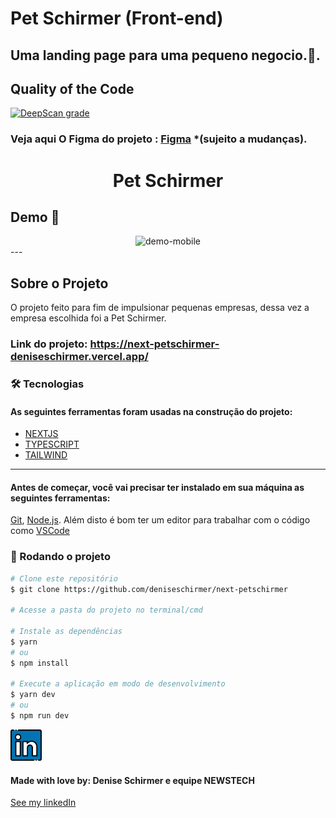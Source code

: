 # Pet Schirmer (Front-end)

## Uma landing page para uma pequeno negocio.💜.

## Quality of the Code

[![DeepScan grade](https://deepscan.io/api/teams/22709/projects/25974/branches/821490/badge/grade.svg)](https://deepscan.io/dashboard#view=project&tid=22709&pid=25974&bid=821490)

### Veja aqui O Figma do projeto : [Figma](<https://www.figma.com/file/76GTDEDuE63xelaOjRgSco/Pet-Schirmer-Site-(Denise)?node-id=835%3A2&mode=dev>) \*(sujeito a mudanças).

<h1 style="text-align: center; font-weight: bold;">Pet Schirmer</h1>

## Demo 📸

<div align="center">

   <img src="public/pet.mp4" alt="demo-mobile" height="425">

</div> 
 ---

## Sobre o Projeto

O projeto feito para fim de impulsionar pequenas empresas, dessa vez a empresa escolhida foi a Pet Schirmer.

### Link do projeto: https://next-petschirmer-deniseschirmer.vercel.app/

### 🛠 Tecnologias

#### As seguintes ferramentas foram usadas na construção do projeto:

- [NEXTJS](https://nextjs.org/docs)
- [TYPESCRIPT](https://www.typescriptlang.org/docs/)
- [TAILWIND](https://tailwindcss.com/)

---

#### Antes de começar, você vai precisar ter instalado em sua máquina as seguintes ferramentas:

[Git](https://git-scm.com), [Node.js](https://nodejs.org/en/).
Além disto é bom ter um editor para trabalhar com o código como [VSCode](https://code.visualstudio.com/)

### 🎲 Rodando o projeto

```bash
# Clone este repositório
$ git clone https://github.com/deniseschirmer/next-petschirmer

# Acesse a pasta do projeto no terminal/cmd

# Instale as dependências
$ yarn
# ou
$ npm install

# Execute a aplicação em modo de desenvolvimento
$ yarn dev
# ou
$ npm run dev

```

<a href="https://raw.githubusercontent.com/ARTHURPC03/Proffy-FullStack/master/github/linkedin.png">
<img src="https://raw.githubusercontent.com/ARTHURPC03/Proffy-FullStack/master/github/linkedin.png" alt="LinkedIn" height="50"></a>
<br />

#### Made with love by: Denise Schirmer e equipe NEWSTECH

[See my linkedIn](https://www.linkedin.com/in/denise-s-lima-schirmer-9702661ba/)
